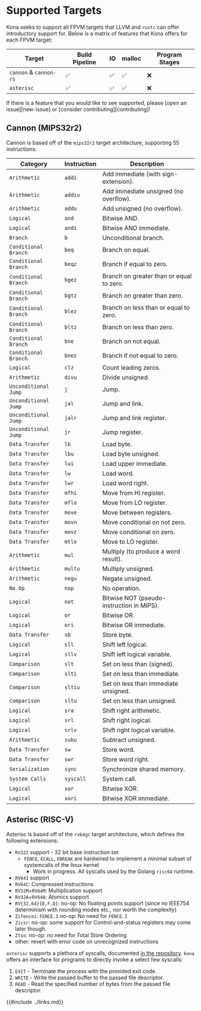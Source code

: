 # Supported Targets

Kona seeks to support all FPVM targets that LLVM and `rustc` can offer introductory support for. Below is a matrix of features that Kona offers
for each FPVM target:

| Target                 | Build Pipeline | IO  | malloc | Program Stages |
| ---------------------- | -------------- | --- | ------ | -------------- |
| `cannon` & `cannon-rs` | ✅             | ✅  | ✅     | ❌             |
| `asterisc`             | ✅             | ✅  | ✅     | ❌             |

If there is a feature that you would like to see supported, please [open an issue][new-issue] or [consider contributing][contributing]!

## Cannon (MIPS32r2)

Cannon is based off of the `mips32r2` target architecture, supporting 55 instructions:

| Category             | Instruction | Description                               |
| -------------------- | ----------- | ----------------------------------------- |
| `Arithmetic`         | `addi`      | Add immediate (with sign-extension).      |
| `Arithmetic`         | `addiu`     | Add immediate unsigned (no overflow).     |
| `Arithmetic`         | `addu`      | Add unsigned (no overflow).               |
| `Logical`            | `and`       | Bitwise AND.                              |
| `Logical`            | `andi`      | Bitwise AND immediate.                    |
| `Branch`             | `b`         | Unconditional branch.                     |
| `Conditional Branch` | `beq`       | Branch on equal.                          |
| `Conditional Branch` | `beqz`      | Branch if equal to zero.                  |
| `Conditional Branch` | `bgez`      | Branch on greater than or equal to zero.  |
| `Conditional Branch` | `bgtz`      | Branch on greater than zero.              |
| `Conditional Branch` | `blez`      | Branch on less than or equal to zero.     |
| `Conditional Branch` | `bltz`      | Branch on less than zero.                 |
| `Conditional Branch` | `bne`       | Branch on not equal.                      |
| `Conditional Branch` | `bnez`      | Branch if not equal to zero.              |
| `Logical`            | `clz`       | Count leading zeros.                      |
| `Arithmetic`         | `divu`      | Divide unsigned.                          |
| `Unconditional Jump` | `j`         | Jump.                                     |
| `Unconditional Jump` | `jal`       | Jump and link.                            |
| `Unconditional Jump` | `jalr`      | Jump and link register.                   |
| `Unconditional Jump` | `jr`        | Jump register.                            |
| `Data Transfer`      | `lb`        | Load byte.                                |
| `Data Transfer`      | `lbu`       | Load byte unsigned.                       |
| `Data Transfer`      | `lui`       | Load upper immediate.                     |
| `Data Transfer`      | `lw`        | Load word.                                |
| `Data Transfer`      | `lwr`       | Load word right.                          |
| `Data Transfer`      | `mfhi`      | Move from HI register.                    |
| `Data Transfer`      | `mflo`      | Move from LO register.                    |
| `Data Transfer`      | `move`      | Move between registers.                   |
| `Data Transfer`      | `movn`      | Move conditional on not zero.             |
| `Data Transfer`      | `movz`      | Move conditional on zero.                 |
| `Data Transfer`      | `mtlo`      | Move to LO register.                      |
| `Arithmetic`         | `mul`       | Multiply (to produce a word result).      |
| `Arithmetic`         | `multu`     | Multiply unsigned.                        |
| `Arithmetic`         | `negu`      | Negate unsigned.                          |
| `No Op`              | `nop`       | No operation.                             |
| `Logical`            | `not`       | Bitwise NOT (pseudo-instruction in MIPS). |
| `Logical`            | `or`        | Bitwise OR.                               |
| `Logical`            | `ori`       | Bitwise OR immediate.                     |
| `Data Transfer`      | `sb`        | Store byte.                               |
| `Logical`            | `sll`       | Shift left logical.                       |
| `Logical`            | `sllv`      | Shift left logical variable.              |
| `Comparison`         | `slt`       | Set on less than (signed).                |
| `Comparison`         | `slti`      | Set on less than immediate.               |
| `Comparison`         | `sltiu`     | Set on less than immediate unsigned.      |
| `Comparison`         | `sltu`      | Set on less than unsigned.                |
| `Logical`            | `sra`       | Shift right arithmetic.                   |
| `Logical`            | `srl`       | Shift right logical.                      |
| `Logical`            | `srlv`      | Shift right logical variable.             |
| `Arithmetic`         | `subu`      | Subtract unsigned.                        |
| `Data Transfer`      | `sw`        | Store word.                               |
| `Data Transfer`      | `swr`       | Store word right.                         |
| `Serialization`      | `sync`      | Synchronize shared memory.                |
| `System Calls`       | `syscall`   | System call.                              |
| `Logical`            | `xor`       | Bitwise XOR.                              |
| `Logical`            | `xori`      | Bitwise XOR immediate.                    |

## Asterisc (RISC-V)

Asterisc is based off of the `rv64gc` target architecture, which defines the following extensions:

- `RV32I` support - 32 bit base instruction set
  - `FENCE`, `ECALL`, `EBREAK` are hardwired to implement a minimal subset of systemcalls of the linux kernel
    - Work in progress. All syscalls used by the Golang `risc64` runtime.
- `RV64I` support
- `RV64C`: Compressed instructions
- `RV32M`+`RV64M`: Multiplication support
- `RV32A`+`RV64A`: Atomics support
- `RV{32,64}{D,F,Q}`: no-op: No floating points support (since no IEEE754 determinism with rounding modes etc., nor worth the complexity)
- `Zifencei`: `FENCE.I` no-op: No need for `FENCE.I`
- `Zicsr`: no-op: some support for Control-and-status registers may come later though.
- `Ztso`: no-op: no need for Total Store Ordering
- other: revert with error code on unrecognized instructions

`asterisc` supports a plethora of syscalls, documented [in the repository][asterisc-syscalls]. `kona` offers an interface for
programs to directly invoke a select few syscalls:

1. `EXIT` - Terminate the process with the provided exit code.
1. `WRITE` - Write the passed buffer to the passed file descriptor.
1. `READ` - Read the specified number of bytes from the passed file descriptor.

[asterisc-syscalls]: https://github.com/protolambda/asterisc

{{#include ../links.md}}
